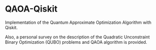 # QAOA-Qiskit
Implementation of the Quantum Approximate Optimization Algorithm with Qiskit.

Also, a personal survey on the description of the Quadratic Unconstraint Binary Optimization (QUBO) problems and QAOA algorithm is provided. 
